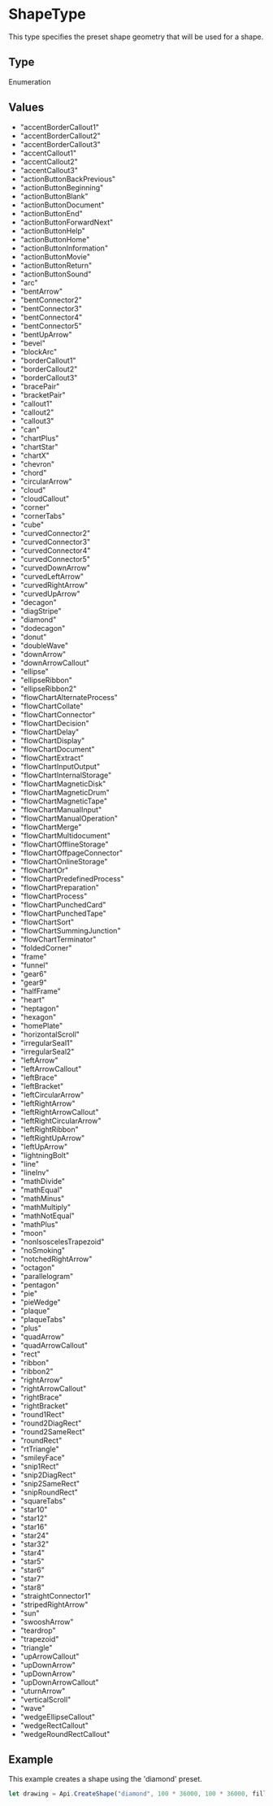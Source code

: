 # ShapeType

This type specifies the preset shape geometry that will be used for a shape.

## Type

Enumeration

## Values

- "accentBorderCallout1"
- "accentBorderCallout2"
- "accentBorderCallout3"
- "accentCallout1"
- "accentCallout2"
- "accentCallout3"
- "actionButtonBackPrevious"
- "actionButtonBeginning"
- "actionButtonBlank"
- "actionButtonDocument"
- "actionButtonEnd"
- "actionButtonForwardNext"
- "actionButtonHelp"
- "actionButtonHome"
- "actionButtonInformation"
- "actionButtonMovie"
- "actionButtonReturn"
- "actionButtonSound"
- "arc"
- "bentArrow"
- "bentConnector2"
- "bentConnector3"
- "bentConnector4"
- "bentConnector5"
- "bentUpArrow"
- "bevel"
- "blockArc"
- "borderCallout1"
- "borderCallout2"
- "borderCallout3"
- "bracePair"
- "bracketPair"
- "callout1"
- "callout2"
- "callout3"
- "can"
- "chartPlus"
- "chartStar"
- "chartX"
- "chevron"
- "chord"
- "circularArrow"
- "cloud"
- "cloudCallout"
- "corner"
- "cornerTabs"
- "cube"
- "curvedConnector2"
- "curvedConnector3"
- "curvedConnector4"
- "curvedConnector5"
- "curvedDownArrow"
- "curvedLeftArrow"
- "curvedRightArrow"
- "curvedUpArrow"
- "decagon"
- "diagStripe"
- "diamond"
- "dodecagon"
- "donut"
- "doubleWave"
- "downArrow"
- "downArrowCallout"
- "ellipse"
- "ellipseRibbon"
- "ellipseRibbon2"
- "flowChartAlternateProcess"
- "flowChartCollate"
- "flowChartConnector"
- "flowChartDecision"
- "flowChartDelay"
- "flowChartDisplay"
- "flowChartDocument"
- "flowChartExtract"
- "flowChartInputOutput"
- "flowChartInternalStorage"
- "flowChartMagneticDisk"
- "flowChartMagneticDrum"
- "flowChartMagneticTape"
- "flowChartManualInput"
- "flowChartManualOperation"
- "flowChartMerge"
- "flowChartMultidocument"
- "flowChartOfflineStorage"
- "flowChartOffpageConnector"
- "flowChartOnlineStorage"
- "flowChartOr"
- "flowChartPredefinedProcess"
- "flowChartPreparation"
- "flowChartProcess"
- "flowChartPunchedCard"
- "flowChartPunchedTape"
- "flowChartSort"
- "flowChartSummingJunction"
- "flowChartTerminator"
- "foldedCorner"
- "frame"
- "funnel"
- "gear6"
- "gear9"
- "halfFrame"
- "heart"
- "heptagon"
- "hexagon"
- "homePlate"
- "horizontalScroll"
- "irregularSeal1"
- "irregularSeal2"
- "leftArrow"
- "leftArrowCallout"
- "leftBrace"
- "leftBracket"
- "leftCircularArrow"
- "leftRightArrow"
- "leftRightArrowCallout"
- "leftRightCircularArrow"
- "leftRightRibbon"
- "leftRightUpArrow"
- "leftUpArrow"
- "lightningBolt"
- "line"
- "lineInv"
- "mathDivide"
- "mathEqual"
- "mathMinus"
- "mathMultiply"
- "mathNotEqual"
- "mathPlus"
- "moon"
- "nonIsoscelesTrapezoid"
- "noSmoking"
- "notchedRightArrow"
- "octagon"
- "parallelogram"
- "pentagon"
- "pie"
- "pieWedge"
- "plaque"
- "plaqueTabs"
- "plus"
- "quadArrow"
- "quadArrowCallout"
- "rect"
- "ribbon"
- "ribbon2"
- "rightArrow"
- "rightArrowCallout"
- "rightBrace"
- "rightBracket"
- "round1Rect"
- "round2DiagRect"
- "round2SameRect"
- "roundRect"
- "rtTriangle"
- "smileyFace"
- "snip1Rect"
- "snip2DiagRect"
- "snip2SameRect"
- "snipRoundRect"
- "squareTabs"
- "star10"
- "star12"
- "star16"
- "star24"
- "star32"
- "star4"
- "star5"
- "star6"
- "star7"
- "star8"
- "straightConnector1"
- "stripedRightArrow"
- "sun"
- "swooshArrow"
- "teardrop"
- "trapezoid"
- "triangle"
- "upArrowCallout"
- "upDownArrow"
- "upDownArrow"
- "upDownArrowCallout"
- "uturnArrow"
- "verticalScroll"
- "wave"
- "wedgeEllipseCallout"
- "wedgeRectCallout"
- "wedgeRoundRectCallout"


## Example

This example creates a shape using the 'diamond' preset.

```javascript editor-pdf
let drawing = Api.CreateShape("diamond", 100 * 36000, 100 * 36000, fill, stroke);
```
